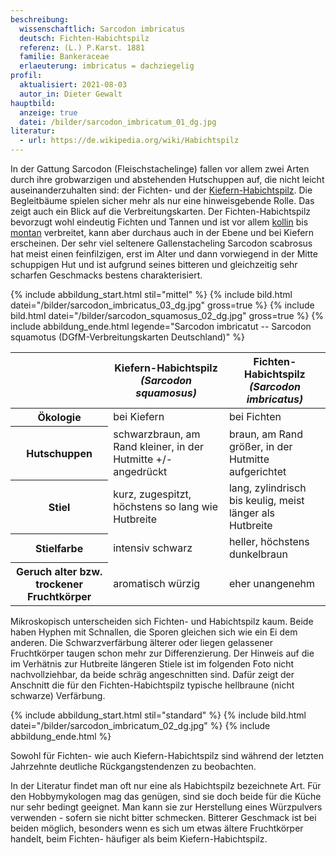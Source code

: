 ```yaml
---
beschreibung:
  wissenschaftlich: Sarcodon imbricatus
  deutsch: Fichten-Habichtspilz
  referenz: (L.) P.Karst. 1881
  familie: Bankeraceae
  erlaeuterung: imbricatus = dachziegelig
profil:
  aktualisiert: 2021-08-03
  autor_in: Dieter Gewalt
hauptbild:
  anzeige: true
  datei: /bilder/sarcodon_imbricatum_01_dg.jpg
literatur:
  - url: https://de.wikipedia.org/wiki/Habichtspilz
---
```

In der Gattung Sarcodon (Fleischstachelinge) fallen vor allem zwei Arten durch ihre grobwarzigen und abstehenden Hutschuppen auf, die nicht leicht auseinanderzuhalten sind: der Fichten- und der [Kiefern-Habichtspilz](/pilze/sarcodon-squamosus-kiefern-habichtspilz). Die Begleitbäume spielen sicher mehr als nur eine hinweisgebende Rolle. Das zeigt auch ein Blick auf die Verbreitungskarten. Der Fichten-Habichtspilz bevorzugt wohl eindeutig Fichten und Tannen und ist vor allem [kollin](kollin "Glossar") bis [montan](montan "Glossar") verbreitet, kann aber durchaus auch in der Ebene und bei Kiefern erscheinen. Der sehr viel seltenere Gallenstacheling Sarcodon scabrosus hat meist einen feinfilzigen, erst im Alter und dann vorwiegend in der Mitte schuppigen Hut und ist aufgrund seines bitteren und gleichzeitig sehr scharfen Geschmacks bestens charakterisiert.

{% include abbildung_start.html stil="mittel" %}
{% include bild.html datei="/bilder/sarcodon_imbricatus_03_dg.jpg" gross=true %}
{% include bild.html datei="/bilder/sarcodon_squamosus_02_dg.jpg" gross=true %}
{% include abbildung_ende.html legende="Sarcodon imbricatut -- Sarcodon squamotus (DGfM-Verbreitungskarten Deutschland)" %}

<div class="table-responsive">
  <table class="table">
    <thead>
      <tr>
        <th> </th> 
        <th>Kiefern-Habichtspilz<br /><i>(Sarcodon squamosus)</i></th>
        <th>Fichten-Habichtspilz<br /><i>(Sarcodon imbricatus)</i></th>
      </tr>
    </thead>
    <tbody>
      <tr>
        <th>Ökologie </th>
        <td>bei Kiefern</td>
        <td>bei Fichten</td>
      </tr>
      <tr>
        <th>Hutschuppen</th>
        <td>schwarzbraun, am Rand kleiner, in der Hutmitte +/- angedrückt</td>
        <td>braun, am Rand größer, in der Hutmitte aufgerichtet</td>
      </tr> 
      <tr>
        <th>Stiel</th>
        <td>kurz, zugespitzt, höchstens so lang wie Hutbreite</td>
        <td>lang, zylindrisch bis keulig, meist länger als Hutbreite</td>
      </tr>
      <tr>
        <th>Stielfarbe</th>
        <td>intensiv schwarz</td>
        <td>heller, höchstens dunkelbraun</td>
      </tr>
      <tr>
        <th>Geruch alter bzw. trockener Fruchtkörper</th>
        <td>aromatisch würzig</td>
        <td>eher unangenehm</td>
      </tr>
    </tbody>
  </table>
</div>

Mikroskopisch unterscheiden sich Fichten- und Habichtspilz kaum. Beide haben Hyphen mit Schnallen, die Sporen gleichen sich wie ein Ei dem anderen. Die Schwarzverfärbung älterer oder liegen gelassener Fruchtkörper taugen schon mehr zur Differenzierung. Der Hinweis auf die im Verhätnis zur Hutbreite längeren Stiele ist im folgenden Foto nicht nachvollziehbar, da beide schräg angeschnitten sind. Dafür zeigt der Anschnitt die für den Fichten-Habichtspilz typische hellbraune (nicht schwarze) Verfärbung.

{% include abbildung_start.html stil="standard" %}
{% include bild.html datei="/bilder/sarcodon_imbricatum_02_dg.jpg" %}
{% include abbildung_ende.html %}

Sowohl für Fichten- wie auch Kiefern-Habichtspilz sind während der letzten Jahrzehnte deutliche Rückgangstendenzen zu beobachten.

In der Literatur findet man oft nur eine als Habichtspilz bezeichnete Art. Für den Hobbymykologen mag das genügen, sind sie doch beide für die Küche nur sehr bedingt geeignet. Man kann sie zur Herstellung eines Würzpulvers verwenden - sofern sie nicht bitter schmecken. Bitterer Geschmack ist bei beiden möglich, besonders wenn es sich um etwas ältere Fruchtkörper handelt, beim Fichten- häufiger als beim Kiefern-Habichtspilz.
